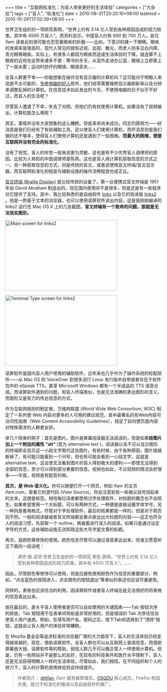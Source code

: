+++
title = "互联网标准化：为盲人带来更好的生活体验"
categories = ["大杂烩"]
tags = ["盲人", "标准化"]
date = 2010-08-31T20:20:10+08:00
lastmod = 2010-10-29T17:02:39+08:00
+++



世界卫生组织的一项研究表明，&ldquo;世界上约有 3.14 亿人受到各种原因造成的视力损害。其中有 4500 万盲人&rdquo;。而资料显示，中国盲人约有 600 到 700 万人。各位 ifanr 读者此刻很可能也忍受着眼疾的折磨&mdash;&mdash;比如，下意识的揉一下眼睛。眼疾的发病率是很高的，现代人常见的就有近视、远视、散光，而老人则多见白内障、青光眼等眼疾。实际上，有很多人都因为眼疾而造成生活体验的下降，就连算不上眼疾的近视也会带来诸多不便：寒冷的冬天，从室外走进办公室，眼镜上立即蒙上了一层水雾；运动时损坏的眼镜、眼镜丢失&hellip;&hellip; <p>全盲人群更不幸&mdash;&mdash;你能想象在操作没有显示器的计算机吗？这可能对于明眼人来说是不太可能的，<a href="http://www.douban.com/group/193099/">专修电脑的好人</a>除外，他们经常需要维修显示器刷新率以及分辨率调整乱掉的计算机。在信息技术如此发达的今天，不使用电脑的日子似乎不好过，而盲人的生活呢？</p><p></p><p>尽管盲人遭遇了不幸，失去了光明，但他们仍有权使用计算机。如果没有了视频输出，计算机能怎么用呢？</p><p>其实，事情并没有大家想象的这么糟糕。但是革命尚未成功，同志仍需努力&mdash;&mdash;好消息是我们已经有了有些辅助工具，足以使盲人们使用计算机，而坏消息则是我们做的还不够多，使得盲人们使用计算机还是遇到了一些困难。<strong>而最大的困难，便是互联网并没有完全的标准化</strong>。</p><p>没有了视觉，盲人的听觉一般来说更为灵敏，这也是有不少优秀盲人调律师的原因，比较为人熟知的中国调律师是陈燕。这也是盲人用计算机获取信息的方式之一。另一种获取信息的方式，则是传统的盲文，或者说使用盲文终端/盲文显示器。而互联网标准化的程度与辅助设施的操作流畅程度也成正比。</p><p><a href="http://en.wikipedia.org/wiki/Refreshable_Braille_display">盲文终端 (Braille Display)</a> 是比较传统的设备了。第一台便携式盲文终端是 1951 年由 David Abraham 制造出的。现在国内使用并不是很多，但是还是有一些程序对它提供了支持。其中，我比较熟悉的是自由软件 <a href="http://links.sourceforge.net/">links</a> 以及它的改进版 <a href="http://links.twibright.com/">links2</a> 。他是一款基于文本的浏览器，也可以使用读屏软件读出内容。这是我刚刚编译的 links2 运行在 Mac OS X 上的几张截图。<strong>盲文终端有一个致命的问题，那就是无法现实图形。</strong></p><p><a rel="attachment wp-att-18084" href="http://www.ifanr.com/18070/inks-main"><img class="aligncenter size-medium wp-image-18084" src="http://www.ifanr.com/wp-content/uploads/2010/08/inks-main-360x227.png" border="0" alt="Main screen for links2" title="inks-main" width="360" height="227" /></a>

<a rel="attachment wp-att-18086" href="http://www.ifanr.com/18070/links-terminal"><img class="aligncenter size-medium wp-image-18086" src="http://www.ifanr.com/wp-content/uploads/2010/08/links-terminal-360x227.png" border="0" alt="Terminal Type screen for links2" title="links-terminal" width="360" height="227" /></a>

读屏软件是国内盲人用户常用的辅助软件，近年来也几乎作为了操作系统的标配软件&mdash;&mdash;从 Mac OS 的 VoiceOver 到很多流行 Linux 发行版中自带或者存在于软件包中的 eSpeak TTS，甚至 Microsoft Windows 都有一个半成品的 TTS 语音合成。而读屏软件遇到的问题，和盲人终端类似，也是无法准确的表达图形的含义，而图形又是有力的传达信息的方式。</p><p>作为互联网规则的制定者，万维网联盟 (World Wide Web Consortium, W3C) 制定了一系列使 Web 内容对更多的人可用的建议规范，其中最著名的有Web内容可访问性指南（Web Content Accessibility Guidelines），规定了如何使页面内容对特殊需求的人群更友好。</p><p>举几个简单的例子：首先是图片。图片是屏幕阅读器无法阅读的，但是如果<strong>给图片加上一个附加的属性 &ldquo;alt&rdquo; </strong>(意为 alternative text )，阅读器以及不可以显示图形的终端即会显示这一小段文字取代这张图片。有些时候，由于各种原因，图片链接断掉了，有可能只能看到一个问号，但也有可能会看到一小段文字，这就是 alternative text，这会使无法看到图片的盲人得到极大的便利&mdash;&mdash;即使无法得到全部的信息，至少可以得到部分重要的信息。视频也如此，不过视频的情况会好很多&mdash;&mdash;毕竟，视频是有配音的嘛。</p><p><strong>其次，是 Web 语义化。</strong>你可以随便打开一个网页，例如 ifanr 的主页 ifanr.com，查看它的源代码 (View Source)，你会注意到有一些被尖括号括起来的文本，这便是标签。相信每位读者都使用过字处理软件，对标题的概念也不会陌生。如果希望使用一个大标题，可以有两种方式，一种便是直接设置字体字号，另一种则是套用格式。尽管对于字处理软件，最后的结果都是一样的，但是对于网页则不然。一般的阅读器或者盲文终端都会重点表达出大标题的内容&mdash;&mdash;这正也符合人的阅读习惯，先获取一个 outline，再接着进行深入的阅读。如果只是通过设定字号的方式，这些辅助设施无法知晓这些大号字是文章的标题。

再次，是颜色等修饰的使用。颜色信息尽管可以通过语音表达出来，但谁又愿意听见下面的一段话呢：</p><blockquote><p><em>黑色</em> 据 <em>蓝色</em> 世界卫生组织的一项研究 黑色 表明，&ldquo;世界上约有 3.14 亿人受到各种原因造成的视力损害。其中有 4500 万盲人&rdquo;。&hellip;&hellip;</p></blockquote><p>因此，尽管颜色等修饰可以使用，但是应避免使用颜色作为信息的重要部分，例如，&ldquo;点击蓝色的按钮进入，点击橙色的按钮退出&rdquo;等类似的表述也应该尽量避免。</p><p>同样的，表格也应该恰当的利用，因读屏软件或者盲人终端总是无法很好的将表格的信息表达出来。</p><p>放在最后的，是关乎盲人使用者是否可以自如使用的关键因素&mdash;&mdash;Tab 按钮次序的排放。Tab 按钮用于在表单间导航是非常好用的，但是错误的 Tab 次序往往会使盲人用户迷惑。例如，在填写用户名、密码之后，按下Tab却选择到了&ldquo;清除&rdquo;按钮，这就会让盲人用户的体验非常糟糕。</p><p>在 Mozilla 基金会等追求标准的浏览器厂商的大力倡导下，盲人的生活体验已经变得越来越好。现在，借助读屏软件，全盲人群也可以从互联网上查阅信息，而借助屏幕放大镜、读屏软件等的帮助，弱视人群几乎可以像正常人一样使用计算机。但是，仍有一些网站并不是那么的友好，在现有的科技条件和医疗水平限制下，盲人还是无法获得明眼人一样的生活体验。尽管如此，我们相信，在不同组织和个人的努力下，盲人的计算机使用体验将会持续提升。</p><blockquote><p>作者简介： <a href="http://difan.org.cn/">@tifan</a>, ifanr 服务器管理员，<a href="http://blog.osqdu.org.cn/">OSQDU</a> 核心成员，Firefox 校园大使。致力于标准化的推进以及自由软件的推广。</p></blockquote><div class="wumii_related_posts"></div>
